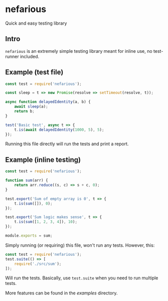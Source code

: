 # nefarious
Quick and easy testing library

## Intro
`nefarious` is an extremely simple testing library meant for inline use, no test-runner included.

## Example (test file)
```js
const test = require('nefarious');

const sleep = t => new Promise(resolve => setTimeout(resolve, t));

async function delayedIdentity(a, b) {
    await sleep(a);
    return b;
}

test('Basic test', async t => {
    t.is(await delayedIdentity(1000, 5), 5);
});
```

Running this file directly will run the tests and print a report.

## Example (inline testing)
```js
const test = require('nefarious');

function sum(arr) {
    return arr.reduce((s, c) => s + c, 0);
}

test.export('Sum of empty array is 0', t => {
    t.is(sum([]), 0);
});

test.export('Sum logic makes sense', t => {
    t.is(sum([1, 2, 3, 4]), 10);
});

module.exports = sum;
```

Simply running (or requiring) this file, won't run any tests.
However, this:

```js
const test = require('nefarious');
test.suite(() => [
    require('./src/sum');
]);
```

Will run the tests. Basically, use `test.suite` when you need to run multiple tests.

More features can be found in the *examples* directory.